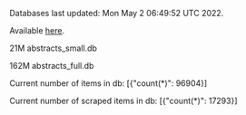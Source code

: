 Databases last updated: Mon May  2 06:49:52 UTC 2022. 

Available [here](https://github.com/cbeauhilton/ash-db/releases).


21M	abstracts_small.db

162M	abstracts_full.db

Current number of items in db:
[{"count(*)": 96904}]

Current number of scraped items in db:
[{"count(*)": 17293}]
